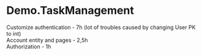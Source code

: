 # Demo.TaskManagement

Customize authentication - 7h (lot of troubles caused by changing User PK to int)<br>
Account entity and pages - 2,5h<br>
Authorization - 1h<br>
